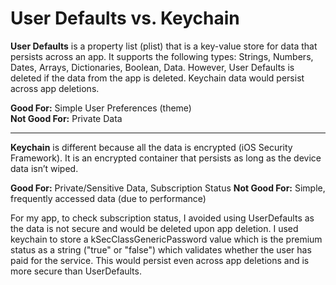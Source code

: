 # User Defaults vs. Keychain

**User Defaults** is a property list (plist) that is a key-value store for data that persists across an app. It supports the following types: Strings, Numbers, Dates, Arrays, Dictionaries, Boolean, Data. However, User Defaults is deleted if the data from the app is deleted. Keychain data would persist across app deletions.

**Good For:** Simple User Preferences (theme)  
**Not Good For:** Private Data  

---

**Keychain** is different because all the data is encrypted (iOS Security Framework). It is an encrypted container that persists as long as the device data isn’t wiped.

**Good For:** Private/Sensitive Data, Subscription Status
**Not Good For:** Simple, frequently accessed data (due to performance)  

For my app, to check subscription status, I avoided using UserDefaults as the data is not secure and would be deleted upon app deletion. I used keychain to store a kSecClassGenericPassword value which is the premium status as a string ("true" or "false") which validates whether the user has paid for the service. This would persist even across app deletions and is more secure than UserDefaults.
